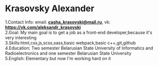 # Krasovsky Alexander
1.Contact Info: email: **casha_krasovski@mail.ru**, vk: **https://vk.com/aleksandr_krasovski**  
2.Goal: My main goal is to get a job as a front-end developer,because it's very interesting  
3.Skills:html,css,js,scss,sass,basic webpack,basic c++,git,github  
4.Education: Two semester Belarusian State University of Informatics and Radioelectronics and one semester Belarusian State University  
5.English: Elementary but now I'm working hard on it